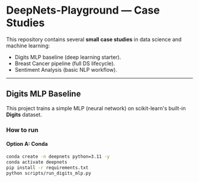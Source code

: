 # DeepNets-Playground — Case Studies

This repository contains several **small case studies** in data science and machine learning:
- Digits MLP baseline (deep learning starter).
- Breast Cancer pipeline (full DS lifecycle).
- Sentiment Analysis (basic NLP workflow).

---

## Digits MLP Baseline

This project trains a simple MLP (neural network) on scikit-learn's built-in **Digits** dataset.

### How to run

#### Option A: Conda
```bash
conda create -n deepnets python=3.11 -y
conda activate deepnets
pip install -r requirements.txt
python scripts/run_digits_mlp.py
